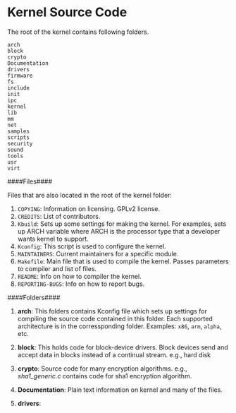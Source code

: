 Kernel Source Code
==================

The root of the kernel contains following folders.

```
arch
block
crypto
Documentation
drivers
firmware
fs
include
init
ipc
kernel
lib
mm
net
samples
scripts
security
sound
tools
usr
virt
```

####Files####

Files that are also located in the root of the kernel folder:

1. `COPYING`: Information on licensing. GPLv2 license.
2. `CREDITS`: List of contributors.
3. `Kbuild`: Sets up some settings for making the kernel. For examples, sets up ARCH variable where ARCH is the processor type that a developer wants kernel to support.
4. `Kconfig`: This script is used to configure the kernel.
5. `MAINTAINERS`: Current maintainers for a specific module.
6. `Makefile`: Main file that is used to compile the kernel. Passes parameters to compiler and list of files.
7. `README`: Info on how to compiler the kernel.
8. `REPORTING-BUGS`: Info on how to report bugs.

####Folders####

1. **arch**: This folders contains Kconfig file which sets up settings for compiling the source code contained in this folder. Each supported architecture is in the corressponding folder. Examples: `x86`, `arm`, `alpha`, etc.
 
2. **block**: This holds code for block-device drivers. Block devices send and accept data in blocks instead of a continual stream. e.g., hard disk

3. **crypto**: Source code for many encryption algorithms. e.g., *sha1_generic.c* contains code for sha1 encryption algorithm.

4. **Documentation**: Plain text information on kernel and many of the files.

5. **drivers**: 










